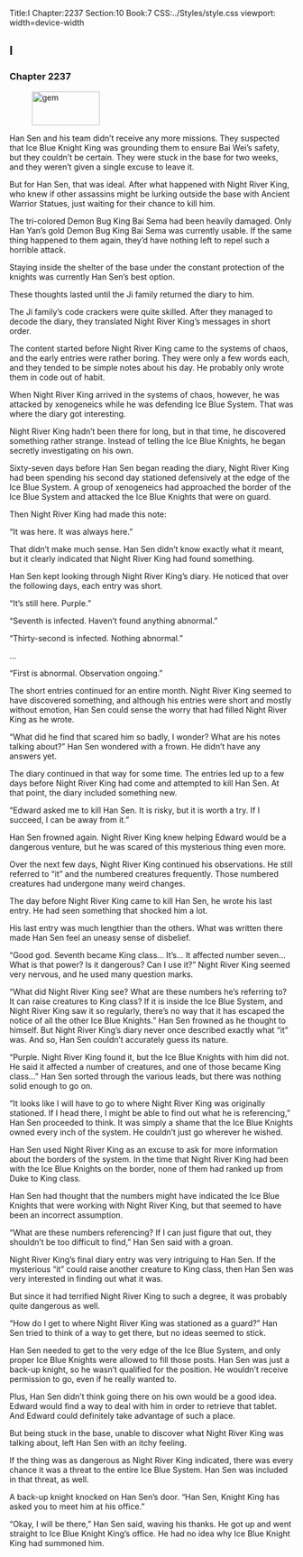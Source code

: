 Title:I 
Chapter:2237 
Section:10 
Book:7 
CSS:../Styles/style.css 
viewport: width=device-width
  
## I
### Chapter 2237 
<figure>
	<img src="../Images/gem.gif" alt="gem" id="gem" width="120" height="60" />
</figure>
  

  
  Han Sen and his team didn’t receive any more missions. They suspected that Ice Blue Knight King was grounding them to ensure Bai Wei’s safety, but they couldn’t be certain. They were stuck in the base for two weeks, and they weren’t given a single excuse to leave it.

But for Han Sen, that was ideal. After what happened with Night River King, who knew if other assassins might be lurking outside the base with Ancient Warrior Statues, just waiting for their chance to kill him.

The tri-colored Demon Bug King Bai Sema had been heavily damaged. Only Han Yan’s gold Demon Bug King Bai Sema was currently usable. If the same thing happened to them again, they’d have nothing left to repel such a horrible attack.

Staying inside the shelter of the base under the constant protection of the knights was currently Han Sen’s best option.

These thoughts lasted until the Ji family returned the diary to him.

The Ji family’s code crackers were quite skilled. After they managed to decode the diary, they translated Night River King’s messages in short order.

The content started before Night River King came to the systems of chaos, and the early entries were rather boring. They were only a few words each, and they tended to be simple notes about his day. He probably only wrote them in code out of habit.

When Night River King arrived in the systems of chaos, however, he was attacked by xenogeneics while he was defending Ice Blue System. That was where the diary got interesting.

Night River King hadn’t been there for long, but in that time, he discovered something rather strange. Instead of telling the Ice Blue Knights, he began secretly investigating on his own.

Sixty-seven days before Han Sen began reading the diary, Night River King had been spending his second day stationed defensively at the edge of the Ice Blue System. A group of xenogeneics had approached the border of the Ice Blue System and attacked the Ice Blue Knights that were on guard.

Then Night River King had made this note:

“It was here. It was always here.”

That didn’t make much sense. Han Sen didn’t know exactly what it meant, but it clearly indicated that Night River King had found something.

Han Sen kept looking through Night River King’s diary. He noticed that over the following days, each entry was short.

“It’s still here. Purple.”

“Seventh is infected. Haven’t found anything abnormal.”

“Thirty-second is infected. Nothing abnormal.”

…

“First is abnormal. Observation ongoing.”

The short entries continued for an entire month. Night River King seemed to have discovered something, and although his entries were short and mostly without emotion, Han Sen could sense the worry that had filled Night River King as he wrote.

“What did he find that scared him so badly, I wonder? What are his notes talking about?” Han Sen wondered with a frown. He didn’t have any answers yet.

The diary continued in that way for some time. The entries led up to a few days before Night River King had come and attempted to kill Han Sen. At that point, the diary included something new.

“Edward asked me to kill Han Sen. It is risky, but it is worth a try. If I succeed, I can be away from it.”

Han Sen frowned again. Night River King knew helping Edward would be a dangerous venture, but he was scared of this mysterious thing even more.

Over the next few days, Night River King continued his observations. He still referred to “it” and the numbered creatures frequently. Those numbered creatures had undergone many weird changes.

The day before Night River King came to kill Han Sen, he wrote his last entry. He had seen something that shocked him a lot.

His last entry was much lengthier than the others. What was written there made Han Sen feel an uneasy sense of disbelief.

“Good god. Seventh became King class… It’s… It affected number seven… What is that power? Is it dangerous? Can I use it?” Night River King seemed very nervous, and he used many question marks.

“What did Night River King see? What are these numbers he’s referring to? It can raise creatures to King class? If it is inside the Ice Blue System, and Night River King saw it so regularly, there’s no way that it has escaped the notice of all the other Ice Blue Knights.” Han Sen frowned as he thought to himself. But Night River King’s diary never once described exactly what “it” was. And so, Han Sen couldn’t accurately guess its nature.

“Purple. Night River King found it, but the Ice Blue Knights with him did not. He said it affected a number of creatures, and one of those became King class…” Han Sen sorted through the various leads, but there was nothing solid enough to go on.

“It looks like I will have to go to where Night River King was originally stationed. If I head there, I might be able to find out what he is referencing,” Han Sen proceeded to think. It was simply a shame that the Ice Blue Knights owned every inch of the system. He couldn’t just go wherever he wished.

Han Sen used Night River King as an excuse to ask for more information about the borders of the system. In the time that Night River King had been with the Ice Blue Knights on the border, none of them had ranked up from Duke to King class.

Han Sen had thought that the numbers might have indicated the Ice Blue Knights that were working with Night River King, but that seemed to have been an incorrect assumption.

“What are these numbers referencing? If I can just figure that out, they shouldn’t be too difficult to find,” Han Sen said with a groan.

Night River King’s final diary entry was very intriguing to Han Sen. If the mysterious “it” could raise another creature to King class, then Han Sen was very interested in finding out what it was.

But since it had terrified Night River King to such a degree, it was probably quite dangerous as well.

“How do I get to where Night River King was stationed as a guard?” Han Sen tried to think of a way to get there, but no ideas seemed to stick.

Han Sen needed to get to the very edge of the Ice Blue System, and only proper Ice Blue Knights were allowed to fill those posts. Han Sen was just a back-up knight, so he wasn’t qualified for the position. He wouldn’t receive permission to go, even if he really wanted to.

Plus, Han Sen didn’t think going there on his own would be a good idea. Edward would find a way to deal with him in order to retrieve that tablet. And Edward could definitely take advantage of such a place.

But being stuck in the base, unable to discover what Night River King was talking about, left Han Sen with an itchy feeling.

If the thing was as dangerous as Night River King indicated, there was every chance it was a threat to the entire Ice Blue System. Han Sen was included in that threat, as well.

A back-up knight knocked on Han Sen’s door. “Han Sen, Knight King has asked you to meet him at his office.”

“Okay, I will be there,” Han Sen said, waving his thanks. He got up and went straight to Ice Blue Knight King’s office. He had no idea why Ice Blue Knight King had summoned him.
